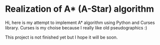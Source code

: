 Realization of A\* (A-Star) algorithm
============================
Hi, here is my attempt to implement A\* algorithm using Python and Curses library.
Curses is my choise because I really like old pseudographics :)

This project is not finished yet but I hope it will be soon.
